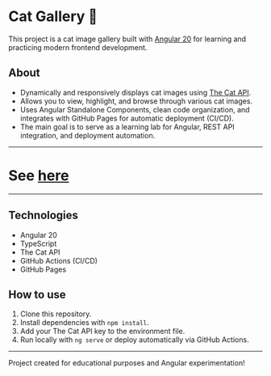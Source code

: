# Cat Gallery 🐾

This project is a cat image gallery built with [Angular 20](https://angular.io/) for learning and practicing modern frontend development.

## About

- Dynamically and responsively displays cat images using [The Cat API](https://thecatapi.com/).
- Allows you to view, highlight, and browse through various cat images.
- Uses Angular Standalone Components, clean code organization, and integrates with GitHub Pages for automatic deployment (CI/CD).
- The main goal is to serve as a learning lab for Angular, REST API integration, and deployment automation.
---

# See [here](https://mlowiese.github.io/cat-gallery/)

---
## Technologies

- Angular 20
- TypeScript
- The Cat API
- GitHub Actions (CI/CD)
- GitHub Pages

## How to use

1. Clone this repository.
2. Install dependencies with `npm install`.
3. Add your The Cat API key to the environment file.
4. Run locally with `ng serve` or deploy automatically via GitHub Actions.

---

Project created for educational purposes and Angular experimentation!
